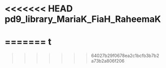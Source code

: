 <<<<<<< HEAD
pd9_library_MariaK_FiaH_RaheemaK
===================================
=======
t
=
>>>>>>> 64027b29f0678ea2c1bcfb3b7b2a73b2a806f206
